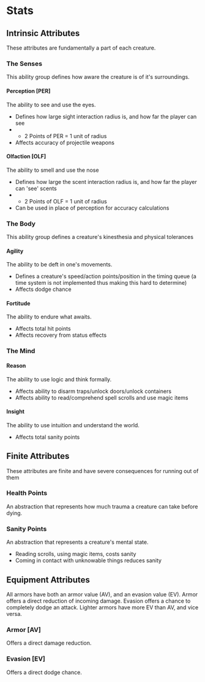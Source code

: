 # Stats

## Intrinsic Attributes
These attributes are fundamentally a part of each creature.

### The Senses
This ability group defines how aware the creature is of it's surroundings.

#### Perception [PER]
The ability to see and use the eyes.

  - Defines how large sight interaction radius is, and how far the player can see
  - - 2 Points of PER = 1 unit of radius
  - Affects accuracy of projectile weapons

#### Olfaction [OLF]
The ability to smell and use the nose

  - Defines how large the scent interaction radius is, and how far the player can 'see' scents
  - - 2 Points of OLF = 1 unit of radius
  - Can be used in place of perception for accuracy calculations

### The Body
This ability group defines a creature's kinesthesia and physical tolerances

#### Agility
The ability to be deft in one's movements.

  - Defines a creature's speed/action points/position in the timing queue (a time system is not implemented thus making this hard to determine)
  - Affects dodge chance

#### Fortitude
The ability to endure what awaits.

  - Affects total hit points
  - Affects recovery from status effects

### The Mind

#### Reason
The ability to use logic and think formally.

  - Affects ability to disarm traps/unlock doors/unlock containers
  - Affects ability to read/comprehend spell scrolls and use magic items

#### Insight
The ability to use intuition and understand the world.

  - Affects total sanity points

## Finite Attributes
These attributes are finite and have severe consequences for running out of them

### Health Points
An abstraction that represents how much trauma a creature can take before dying.

### Sanity Points
An abstraction that represents a creature's mental state.

  - Reading scrolls, using magic items, costs sanity
  - Coming in contact with unknowable things reduces sanity

## Equipment Attributes
All armors have both an armor value (AV), and an evasion value (EV). Armor offers a direct reduction of incoming damage. Evasion offers a chance to completely dodge an attack. Lighter armors have more EV than AV, and vice versa.

### Armor [AV]
Offers a direct damage reduction.

### Evasion [EV]
Offers a direct dodge chance.